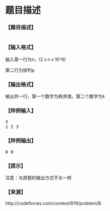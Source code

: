 # 题目描述


<h3>
【题目描述】
</h3>
<p>
<img alt="" src="/upload/image/20170904/20170904195627_32261.png"/> 
</p>
<h3>
【输入格式】
</h3>
<p>
输入第一行为n，(2 ≤ n ≤ 10^6)
</p>
<p>
第二行为排列p
</p>
<h3>
【输出格式】
</h3>
<p>
输出共一行，第一个数字为秩序值，第二个数字为k
</p>
<h3>
【样例输入】
</h3>
<pre>3
1 2 3<span style="font-family:monospace;"></span> </pre>
<h3>
【样例输出】
</h3>
<pre>0 0</pre>
<h3>
【提示】
</h3>
<p>
注意：与原题的输出方式不太一样
</p>
<h3>
【来源】
</h3>
<p>
http://codeforces.com/contest/819/problem/B
</p>
